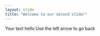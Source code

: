 ```yaml
---
layout: slide
title: "Welcome to our second slide!"
---
```

Your text hello
Use the left arrow to go back

